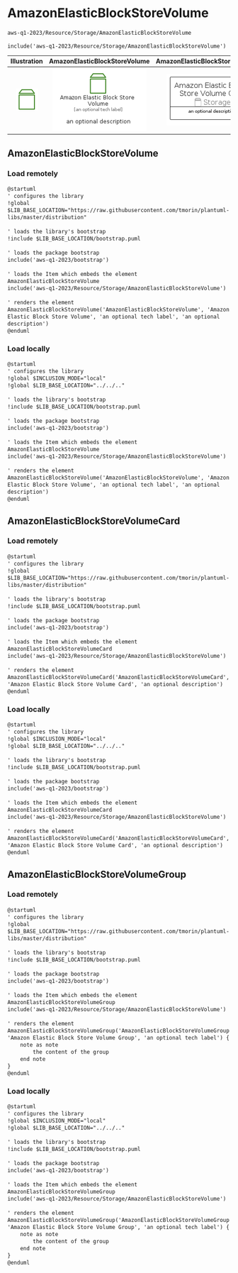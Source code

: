 # AmazonElasticBlockStoreVolume


```text
aws-q1-2023/Resource/Storage/AmazonElasticBlockStoreVolume
```

```text
include('aws-q1-2023/Resource/Storage/AmazonElasticBlockStoreVolume')
```



| Illustration | AmazonElasticBlockStoreVolume | AmazonElasticBlockStoreVolumeCard | AmazonElasticBlockStoreVolumeGroup |
| :---: | :---: | :---: | :---: |
| ![illustration for Illustration](../../../aws-q1-2023/Resource/Storage/AmazonElasticBlockStoreVolume.png) | ![illustration for AmazonElasticBlockStoreVolume](../../../aws-q1-2023/Resource/Storage/AmazonElasticBlockStoreVolume.Local.png) | ![illustration for AmazonElasticBlockStoreVolumeCard](../../../aws-q1-2023/Resource/Storage/AmazonElasticBlockStoreVolumeCard.Local.png) | ![illustration for AmazonElasticBlockStoreVolumeGroup](../../../aws-q1-2023/Resource/Storage/AmazonElasticBlockStoreVolumeGroup.Local.png) |




## AmazonElasticBlockStoreVolume

### Load remotely
```plantuml
@startuml
' configures the library
!global $LIB_BASE_LOCATION="https://raw.githubusercontent.com/tmorin/plantuml-libs/master/distribution"

' loads the library's bootstrap
!include $LIB_BASE_LOCATION/bootstrap.puml

' loads the package bootstrap
include('aws-q1-2023/bootstrap')

' loads the Item which embeds the element AmazonElasticBlockStoreVolume
include('aws-q1-2023/Resource/Storage/AmazonElasticBlockStoreVolume')

' renders the element
AmazonElasticBlockStoreVolume('AmazonElasticBlockStoreVolume', 'Amazon Elastic Block Store Volume', 'an optional tech label', 'an optional description')
@enduml
```

### Load locally
```plantuml
@startuml
' configures the library
!global $INCLUSION_MODE="local"
!global $LIB_BASE_LOCATION="../../.."

' loads the library's bootstrap
!include $LIB_BASE_LOCATION/bootstrap.puml

' loads the package bootstrap
include('aws-q1-2023/bootstrap')

' loads the Item which embeds the element AmazonElasticBlockStoreVolume
include('aws-q1-2023/Resource/Storage/AmazonElasticBlockStoreVolume')

' renders the element
AmazonElasticBlockStoreVolume('AmazonElasticBlockStoreVolume', 'Amazon Elastic Block Store Volume', 'an optional tech label', 'an optional description')
@enduml
```

## AmazonElasticBlockStoreVolumeCard

### Load remotely
```plantuml
@startuml
' configures the library
!global $LIB_BASE_LOCATION="https://raw.githubusercontent.com/tmorin/plantuml-libs/master/distribution"

' loads the library's bootstrap
!include $LIB_BASE_LOCATION/bootstrap.puml

' loads the package bootstrap
include('aws-q1-2023/bootstrap')

' loads the Item which embeds the element AmazonElasticBlockStoreVolumeCard
include('aws-q1-2023/Resource/Storage/AmazonElasticBlockStoreVolume')

' renders the element
AmazonElasticBlockStoreVolumeCard('AmazonElasticBlockStoreVolumeCard', 'Amazon Elastic Block Store Volume Card', 'an optional description')
@enduml
```

### Load locally
```plantuml
@startuml
' configures the library
!global $INCLUSION_MODE="local"
!global $LIB_BASE_LOCATION="../../.."

' loads the library's bootstrap
!include $LIB_BASE_LOCATION/bootstrap.puml

' loads the package bootstrap
include('aws-q1-2023/bootstrap')

' loads the Item which embeds the element AmazonElasticBlockStoreVolumeCard
include('aws-q1-2023/Resource/Storage/AmazonElasticBlockStoreVolume')

' renders the element
AmazonElasticBlockStoreVolumeCard('AmazonElasticBlockStoreVolumeCard', 'Amazon Elastic Block Store Volume Card', 'an optional description')
@enduml
```

## AmazonElasticBlockStoreVolumeGroup

### Load remotely
```plantuml
@startuml
' configures the library
!global $LIB_BASE_LOCATION="https://raw.githubusercontent.com/tmorin/plantuml-libs/master/distribution"

' loads the library's bootstrap
!include $LIB_BASE_LOCATION/bootstrap.puml

' loads the package bootstrap
include('aws-q1-2023/bootstrap')

' loads the Item which embeds the element AmazonElasticBlockStoreVolumeGroup
include('aws-q1-2023/Resource/Storage/AmazonElasticBlockStoreVolume')

' renders the element
AmazonElasticBlockStoreVolumeGroup('AmazonElasticBlockStoreVolumeGroup', 'Amazon Elastic Block Store Volume Group', 'an optional tech label') {
    note as note
        the content of the group
    end note
}
@enduml
```

### Load locally
```plantuml
@startuml
' configures the library
!global $INCLUSION_MODE="local"
!global $LIB_BASE_LOCATION="../../.."

' loads the library's bootstrap
!include $LIB_BASE_LOCATION/bootstrap.puml

' loads the package bootstrap
include('aws-q1-2023/bootstrap')

' loads the Item which embeds the element AmazonElasticBlockStoreVolumeGroup
include('aws-q1-2023/Resource/Storage/AmazonElasticBlockStoreVolume')

' renders the element
AmazonElasticBlockStoreVolumeGroup('AmazonElasticBlockStoreVolumeGroup', 'Amazon Elastic Block Store Volume Group', 'an optional tech label') {
    note as note
        the content of the group
    end note
}
@enduml
```


